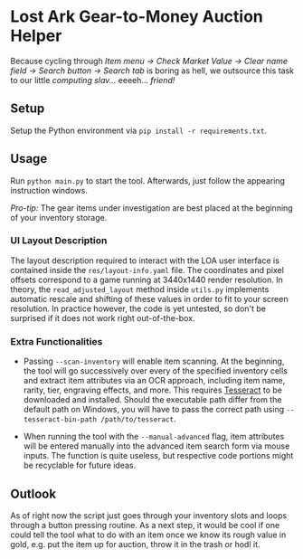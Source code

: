 # Lost Ark Gear-to-Money Auction Helper
Because cycling through *Item menu -> Check Market Value -> Clear name field -> Search button -> Search tab* is boring as hell, we outsource this task to our little *computing slav...* eeeeh... *friend!*


## Setup
Setup the Python environment via ```pip install -r requirements.txt```.

## Usage

Run ```python main.py``` to start the tool. Afterwards, just follow the appearing instruction windows.

*Pro-tip:* The gear items under investigation are best placed at the beginning of your inventory storage.

### UI Layout Description
The layout description required to interact with the LOA user interface is contained inside the ```res/layout-info.yaml``` file.
The coordinates and pixel offsets correspond to a game running at 3440x1440 render resolution. 
In theory, the ```read_adjusted_layout``` method inside ```utils.py``` implements automatic rescale and shifting of these values in order to fit to your screen resolution. 
In practice however, the code is yet untested, so don't be surprised if it does not work right out-of-the-box.

### Extra Functionalities
- Passing ```--scan-inventory``` will enable item scanning. At the beginning, the tool will go successively over every of the specified inventory cells and extract item attributes via an OCR approach, including item name, rarity, tier, engraving effects, and more. 
This requires [Tesseract](https://github.com/tesseract-ocr/tesseract) to be downloaded and installed. 
Should the executable path differ from the default path on Windows, you will have to pass the correct path using ```--tesseract-bin-path /path/to/tesseract```.

- When running the tool with the ```--manual-advanced``` flag, item attributes will be entered manually into the advanced item search form via mouse inputs. 
The function is quite useless, but respective code portions might be recyclable for future ideas.

## Outlook
As of right now the script just goes through your inventory slots and loops through a button pressing routine.
As a next step, it would be cool if one could tell the tool what to do with an item once we know its rough value in gold, e.g. put the item up for auction, throw it in the trash or hodl it.
